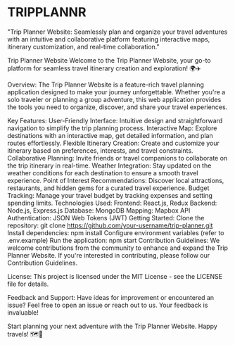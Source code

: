 # TRIPPLANNR
"Trip Planner Website: Seamlessly plan and organize your travel adventures with an intuitive and collaborative platform featuring interactive maps, itinerary customization, and real-time collaboration."

Trip Planner Website
Welcome to the Trip Planner Website, your go-to platform for seamless travel itinerary creation and exploration! 🌍✈️

Overview:
The Trip Planner Website is a feature-rich travel planning application designed to make your journey unforgettable. Whether you're a solo traveler or planning a group adventure, this web application provides the tools you need to organize, discover, and share your travel experiences.

Key Features:
User-Friendly Interface: Intuitive design and straightforward navigation to simplify the trip planning process.
Interactive Map: Explore destinations with an interactive map, get detailed information, and plan routes effortlessly.
Flexible Itinerary Creation: Create and customize your itinerary based on preferences, interests, and travel constraints.
Collaborative Planning: Invite friends or travel companions to collaborate on the trip itinerary in real-time.
Weather Integration: Stay updated on the weather conditions for each destination to ensure a smooth travel experience.
Point of Interest Recommendations: Discover local attractions, restaurants, and hidden gems for a curated travel experience.
Budget Tracking: Manage your travel budget by tracking expenses and setting spending limits.
Technologies Used:
Frontend: React.js, Redux
Backend: Node.js, Express.js
Database: MongoDB
Mapping: Mapbox API
Authentication: JSON Web Tokens (JWT)
Getting Started:
Clone the repository: git clone https://github.com/your-username/trip-planner.git
Install dependencies: npm install
Configure environment variables (refer to .env.example)
Run the application: npm start
Contribution Guidelines:
We welcome contributions from the community to enhance and expand the Trip Planner Website. If you're interested in contributing, please follow our Contribution Guidelines.

License:
This project is licensed under the MIT License - see the LICENSE file for details.

Feedback and Support:
Have ideas for improvement or encountered an issue? Feel free to open an issue or reach out to us. Your feedback is invaluable!

Start planning your next adventure with the Trip Planner Website. Happy travels! 🗺️🚀
